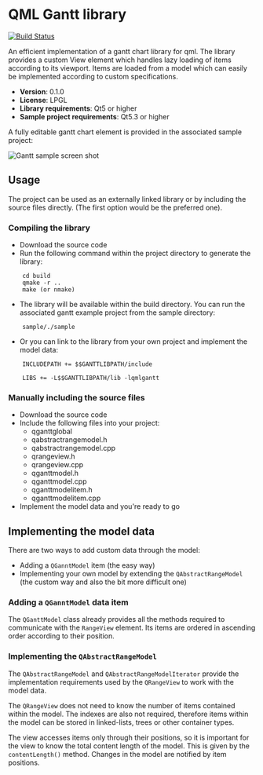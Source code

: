 # QML Gantt library

[![Build Status](https://travis-ci.org/dinusv/qml-gantt.svg?branch=master)](https://travis-ci.org/dinusv/qml-gantt)

An efficient implementation of a gantt chart library for qml. The library provides a custom View element
which handles lazy loading of items according to its viewport. Items are loaded from a model which can 
easily be implemented according to custom specifications.

 * **Version**: 0.1.0
 * **License**: LPGL
 * **Library requirements**: Qt5 or higher
 * **Sample project requirements**: Qt5.3 or higher

A fully editable gantt chart element is provided in the associated sample project:

 ![Gantt sample screen shot](/doc/screen-gantt.jpg)

## Usage

The project can be used as an externally linked library or by including the source files directly. (The first option would be the preferred one).

### Compiling the library

 * Download the source code
 * Run the following command within the project directory to generate the library:
 
```
    cd build
    qmake -r ..
    make (or nmake)
```

 * The library will be available within the build directory. You can run the associated gantt example project from the sample directory:

```
	sample/./sample	
```

 * Or you can link to the library from your own project and implement the model data:

```
    INCLUDEPATH += $$GANTTLIBPATH/include
	
    LIBS += -L$$GANTTLIBPATH/lib -lqmlgantt
```

### Manually including the source files

 * Download the source code
 * Include the following files into your project:
    * qganttglobal
    * qabstractrangemodel.h
    * qabstractrangemodel.cpp
    * qrangeview.h
    * qrangeview.cpp
    * qganttmodel.h
    * qganttmodel.cpp
    * qganttmodelitem.h
    * qganttmodelitem.cpp
 * Implement the model data and you're ready to go


## Implementing the model data

There are two ways to add custom data through the model:

 * Adding a ```QGanntModel``` item (the easy way)
 * Implementing your own model by extending the ```QAbstractRangeModel``` (the custom way and also the bit more difficult one)

### Adding a ```QGanntModel``` data item

The `QGanttModel` class already provides all the methods required to communicate with the `RangeView` element.
Its items are ordered in ascending order according to their position.  

### Implementing the ```QAbstractRangeModel```

The ```QAbstractRangeModel``` and ```QAbstractRangeModelIterator``` provide the implementation requirements
used by the ```QRangeView``` to work with the model data. 

The ```QRangeView``` does not need to know the number of items contained within the model. The indexes are also
not required, therefore items within the model can be stored in linked-lists, trees or other container types.

The view accesses items only through their positions, so it is important for the view to know the total content
length of the model. This is given by the ```contentLength()``` method. Changes in the model are notified by 
item positions. 
